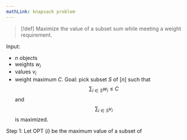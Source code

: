 ```yaml
---
mathLink: knapsack problem
---
```

>[!def]
Maximize the value of a subset sum while meeting a weight requirement.

Input:
- $n$ objects
- weights $w_{i}$
- values $v_{i}$
- weight maximum $C$. 
Goal: pick subset $S$ of $[n]$ such that $$\sum_{i\in S}w_{i}\le C$$and $$\sum_{i\in S}v_{i}$$is maximized.

Step 1: Let $\text{OPT }(i)$ be the maximum value of a subset of 